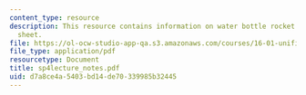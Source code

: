 ```yaml
---
content_type: resource
description: This resource contains information on water bottle rocket design cheat
  sheet.
file: https://ol-ocw-studio-app-qa.s3.amazonaws.com/courses/16-01-unified-engineering-i-ii-iii-iv-fall-2005-spring-2006/d7a8ce4a5403bd14de70339985b32445_sp4lecture_notes.pdf
file_type: application/pdf
resourcetype: Document
title: sp4lecture_notes.pdf
uid: d7a8ce4a-5403-bd14-de70-339985b32445
---
```

